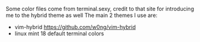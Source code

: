 Some color files come from terminal.sexy, credit to that site for introducing me to the hybrid theme as well
The main 2 themes I use are:
 - vim-hybrid https://github.com/w0ng/vim-hybrid
 - linux mint 18 default terminal colors
